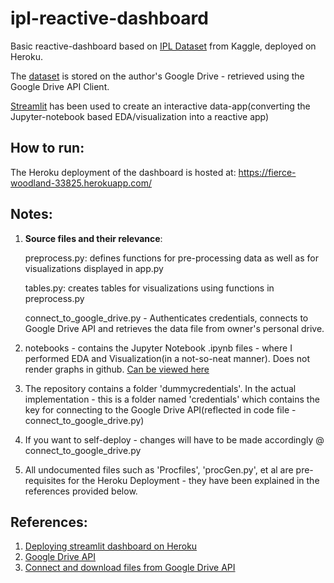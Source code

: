 # ipl-reactive-dashboard

Basic reactive-dashboard based on [IPL Dataset](https://www.kaggle.com/nowke9/ipldata) from Kaggle, deployed on Heroku. 

The [dataset](https://www.kaggle.com/nowke9/ipldata) is stored on the author's Google Drive - retrieved using the Google Drive API Client. 

[Streamlit](https://www.streamlit.io/) has been used to create an interactive data-app(converting the Jupyter-notebook based EDA/visualization into a reactive app)

## How to run: 

The Heroku deployment of the dashboard is hosted at: https://fierce-woodland-33825.herokuapp.com/



## Notes: 

1. **Source files and their relevance**: 

   preprocess.py: defines functions for pre-processing data as well as for visualizations displayed in app.py

   tables.py: creates tables for visualizations using functions in preprocess.py 

   connect_to_google_drive.py - Authenticates credentials, connects to Google Drive API and retrieves the data file from owner's personal drive. 


2. notebooks - contains the Jupyter Notebook .ipynb files - where I performed EDA and Visualization(in a not-so-neat manner). 
Does not render graphs in github. [Can be viewed here](https://github.com/chettriyuvraj/ipl-reactive-dashboard/blob/master/notebooks/IPL%20-%20EDA%20and%20Visualization.ipynb)


3. The repository contains a folder 'dummycredentials'. In the actual implementation - this is a folder named 'credentials' which contains 
the key for connecting to the Google Drive API(reflected in code file - connect_to_google_drive.py)


4. If you want to self-deploy - changes will have to be made accordingly @ connect_to_google_drive.py


5. All undocumented files such as 'Procfiles', 'procGen.py', et al are pre-requisites for the Heroku Deployment - they have been explained in the references provided below.



## References: 

1. [Deploying streamlit dashboard on Heroku](https://gilberttanner.com/blog/deploying-your-streamlit-dashboard-with-heroku)
2. [Google Drive API](https://developers.google.com/drive)
3. [Connect and download files from Google Drive API](https://medium.com/@umdfirecoml/a-step-by-step-guide-on-how-to-download-your-google-drive-data-to-your-jupyter-notebook-using-the-52f4ce63c66c)


